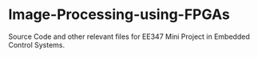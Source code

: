 # Image-Processing-using-FPGAs
Source Code and other relevant files for EE347 Mini Project in Embedded Control Systems. 
